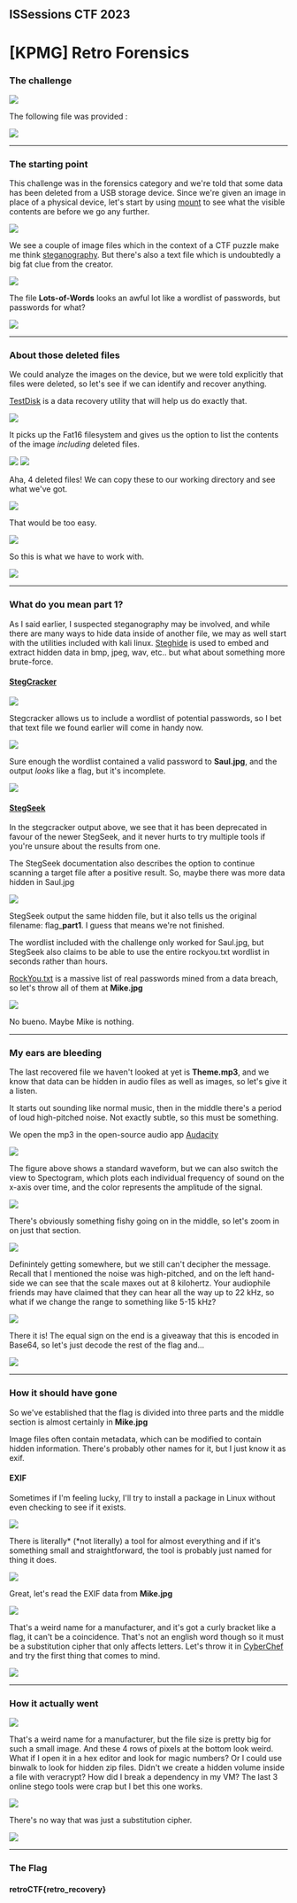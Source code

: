 
## ISSessions CTF 2023 
# [KPMG] Retro Forensics 


### The challenge
![](screenshots/20230121162827.png)

The following file was provided : 

![](screenshots/20230121163511.png)

***
### The starting point
This challenge was in the forensics category and we're told that some data has been deleted from a USB storage device. Since we're given an image in place of a physical device, let's start by using [mount](https://man7.org/linux/man-pages/man2/mount.2.html) to see what the visible contents are before we go any further. 

![](screenshots/20230121164306.png)


We see a couple of image files which in the context of a CTF puzzle make me think [steganography](https://en.wikipedia.org/wiki/Steganography). But there's also a text file which is undoubtedly a big fat clue from the creator.  

![](screenshots/20230121164423.png)

The file **Lots-of-Words** looks an awful lot like a wordlist of passwords, but passwords for what?  

![](screenshots/20230121165809.png)

***
### About those deleted files
We could analyze the images on the device, but we were told explicitly that files were deleted, so let's see if we can identify and recover anything. 

[TestDisk](https://www.cgsecurity.org/wiki/TestDisk) is a data recovery utility that will help us do exactly that.

![](screenshots/20230121171333.png)

It picks up the Fat16 filesystem and gives us the option to list the contents of the image *including* deleted files. 

![](screenshots/20230121171745.png)
![](screenshots/20230121171753.png)

Aha, 4 deleted files! We can copy these to our working directory and see what we've got. 

![](screenshots/20230121171808.png)

That would be too easy. 

![](screenshots/20230121172150.png)

So this is what we have to work with. 

![](screenshots/20230121192106.png)

***
### What do you mean part 1? 
As I said earlier, I suspected steganography may be involved, and while there are many ways to hide data inside of another file, we may as well start with the utilities included with kali linux. [Steghide](https://www.kali.org/tools/steghide/) is used to embed and extract hidden data in bmp, jpeg, wav, etc.. but what about something more brute-force. 

#### [StegCracker](https://www.kali.org/tools/stegcracker/) 
![](screenshots/20230121173031.png)

Stegcracker allows us to include a wordlist of potential passwords, so I bet that text file we found earlier will come in handy now. 

![](screenshots/20230121173334.png)

Sure enough the wordlist contained a valid password to **Saul.jpg**, and the output *looks* like a flag, but it's incomplete. 

![](screenshots/20230121173543.png)



#### [StegSeek](https://github.com/RickdeJager/stegseek)

In the stegcracker output above, we see that it has been deprecated in favour of the newer StegSeek, and it never hurts to try multiple tools if you're unsure about the results from one. 

The StegSeek documentation also describes the option to continue scanning a target file after a positive result. So, maybe there was more data hidden in Saul.jpg

![](screenshots/20230121174542.png)

StegSeek output the same hidden file, but it also tells us the original filename: flag_**part1**. I guess that means we're not finished. 

The wordlist included with the challenge only worked for Saul.jpg, but StegSeek also claims to be able to use the entire rockyou.txt wordlist in seconds rather than hours. 

[RockYou.txt](https://en.wikipedia.org/wiki/RockYou) is a massive list of real passwords mined from a data breach, so let's throw all of them at **Mike.jpg**

![](screenshots/20230121202250.png)

No bueno. Maybe Mike is nothing. 

***
### My ears are bleeding
The last recovered file we haven't looked at yet is **Theme.mp3**, and we know that data can be hidden in audio files as well as images, so let's give it a listen. 

It starts out sounding like normal music, then in the middle there's a period of loud high-pitched noise. Not exactly subtle, so this must be something. 

We open the mp3 in the open-source audio app [Audacity](https://www.audacityteam.org/)

![](screenshots/20230121181454.png)

The figure above shows a standard waveform, but we can also switch the view to Spectogram, which plots each individual frequency of sound on the x-axis over time, and the color represents the amplitude of the signal.  

![](screenshots/20230121182839.png)

There's obviously something fishy going on in the middle, so let's zoom in on just that section. 

![](screenshots/20230121183101.png)

Definintely getting somewhere, but we still can't decipher the message. Recall that I mentioned the noise was high-pitched, and on the left hand-side we can see that the scale maxes out at 8 kilohertz. Your audiophile friends may have claimed that they can hear all the way up to 22 kHz, so what if we change the range to something like 5-15 kHz? 

![](screenshots/20230121183841.png)

There it is! The equal sign on the end is a giveaway that this is encoded in Base64, so let's just decode the rest of the flag and... 

![](screenshots/20230121185446.png)

***
### How it should have gone
So we've established that the flag is divided into three parts and the middle section is almost certainly in **Mike.jpg**

Image files often contain metadata, which can be modified to contain hidden information. There's probably other names for it, but I just know it as exif. 

#### EXIF
Sometimes if I'm feeling lucky, I'll try to install a package in Linux without even checking to see if it exists. 

![](screenshots/20230121194312.png)

There is literally\* (\*not literally) a tool for almost everything and if it's something small and straightforward, the tool is probably just named for thing it does. 

![](screenshots/20230121194758.png)

Great, let's read the EXIF data from **Mike.jpg**

![](screenshots/20230121195007.png)

That's a weird name for a manufacturer, and it's got a curly bracket like a flag, it can't be a coincidence. That's not an english word though so it must be a substitution cipher that only affects letters. Let's throw it in [CyberChef](https://gchq.github.io/CyberChef/) and try the first thing that comes to mind. 

![](screenshots/20230121195731.png)

***
### How it actually went

![](screenshots/20230121200235.png)

That's a weird name for a manufacturer, but the file size is pretty big for such a small image. And these 4 rows of pixels at the bottom look weird. What if I open it in a hex editor and look for magic numbers? Or I could use binwalk to look for hidden zip files. Didn't we create a hidden volume inside a file with veracrypt? How did I break a dependency in my VM? The last 3 online stego tools were crap but I bet this one works.   

![](screenshots/20230121200249.png)

There's no way that was just a substitution cipher. 

![](screenshots/20230121201058.png)

***
### The Flag 
#### retroCTF{retro_recovery}
